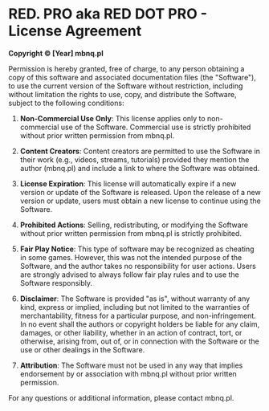 # RED. PRO aka RED DOT PRO - License Agreement

**Copyright © [Year] mbnq.pl**

Permission is hereby granted, free of charge, to any person obtaining a copy of this software and associated documentation files (the "Software"), 
to use the current version of the Software without restriction, including without limitation the rights to use, copy, and distribute the Software, subject to the following conditions:

1. **Non-Commercial Use Only**: This license applies only to non-commercial use of the Software. Commercial use is strictly prohibited without prior written permission from mbnq.pl.

2. **Content Creators**: Content creators are permitted to use the Software in their work (e.g., videos, streams, tutorials) provided they mention the author (mbnq.pl) and include a link to where the Software was obtained.

3. **License Expiration**: This license will automatically expire if a new version or update of the Software is released. Upon the release of a new version or update, users must obtain a new license to continue using the Software.

4. **Prohibited Actions**: Selling, redistributing, or modifying the Software without prior written permission from mbnq.pl is strictly prohibited.

5. **Fair Play Notice**: This type of software may be recognized as cheating in some games. However, this was not the intended purpose of the Software, and the author takes no responsibility for user actions. Users are strongly advised to always follow fair play rules and to use the Software responsibly.

6. **Disclaimer**: The Software is provided "as is", without warranty of any kind, express or implied, including but not limited to the warranties of merchantability, fitness for a particular purpose, and non-infringement. In no event shall the authors or copyright holders be liable for any claim, damages, or other liability, whether in an action of contract, tort, or otherwise, arising from, out of, or in connection with the Software or the use or other dealings in the Software.

7. **Attribution**: The Software must not be used in any way that implies endorsement by or association with mbnq.pl without prior written permission.

For any questions or additional information, please contact mbnq.pl.
